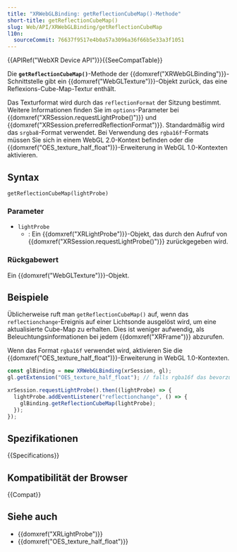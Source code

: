 ```yaml
---
title: "XRWebGLBinding: getReflectionCubeMap()-Methode"
short-title: getReflectionCubeMap()
slug: Web/API/XRWebGLBinding/getReflectionCubeMap
l10n:
  sourceCommit: 76637f9517e4b0a57a3096a36f66b5e33a3f1051
---
```


{{APIRef("WebXR Device API")}}{{SeeCompatTable}}

Die **`getReflectionCubeMap()`**-Methode der {{domxref("XRWebGLBinding")}}-Schnittstelle gibt ein {{domxref("WebGLTexture")}}-Objekt zurück, das eine Reflexions-Cube-Map-Textur enthält.

Das Texturformat wird durch das `reflectionFormat` der Sitzung bestimmt. Weitere Informationen finden Sie im `options`-Parameter bei {{domxref("XRSession.requestLightProbe()")}} und {{domxref("XRSession.preferredReflectionFormat")}}. Standardmäßig wird das `srgba8`-Format verwendet. Bei Verwendung des `rgba16f`-Formats müssen Sie sich in einem WebGL 2.0-Kontext befinden oder die {{domxref("OES_texture_half_float")}}-Erweiterung in WebGL 1.0-Kontexten aktivieren.

## Syntax

```js-nolint
getReflectionCubeMap(lightProbe)
```

### Parameter

- `lightProbe`
  - : Ein {{domxref("XRLightProbe")}}-Objekt, das durch den Aufruf von {{domxref("XRSession.requestLightProbe()")}} zurückgegeben wird.

### Rückgabewert

Ein {{domxref("WebGLTexture")}}-Objekt.

## Beispiele

Üblicherweise ruft man `getReflectionCubeMap()` auf, wenn das `reflectionchange`-Ereignis auf einer Lichtsonde ausgelöst wird, um eine aktualisierte Cube-Map zu erhalten. Dies ist weniger aufwendig, als Beleuchtungsinformationen bei jedem {{domxref("XRFrame")}} abzurufen.

Wenn das Format `rgba16f` verwendet wird, aktivieren Sie die {{domxref("OES_texture_half_float")}}-Erweiterung in WebGL 1.0-Kontexten.

```js
const glBinding = new XRWebGLBinding(xrSession, gl);
gl.getExtension("OES_texture_half_float"); // falls rgba16f das bevorzugte ReflectionFormat ist

xrSession.requestLightProbe().then((lightProbe) => {
  lightProbe.addEventListener("reflectionchange", () => {
    glBinding.getReflectionCubeMap(lightProbe);
  });
});
```

## Spezifikationen

{{Specifications}}

## Kompatibilität der Browser

{{Compat}}

## Siehe auch

- {{domxref("XRLightProbe")}}
- {{domxref("OES_texture_half_float")}}
